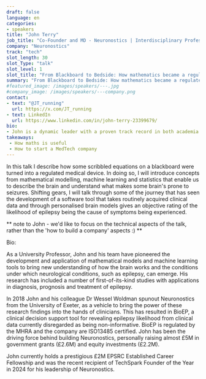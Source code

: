 ```yaml
---
draft: false
language: en
categories:
- speakers
title: "John Terry"
job_title: "Co-Founder and MD - Neuronostics | Interdisciplinary Professorial Fellow - University of Birmingham"
company: "Neuronostics"
track: "tech"
slot_length: 30
slot_Type: "talk"
slot_level: 1
slot_title: "From Blackboard to Bedside: How mathematics became a regulated software-as-a-Medical-Device"
summary: "From Blackboard to Bedside: How mathematics became a regulated software-as-a-Medical-Device"
#featured_image: /images/speakers/---.jpg
#company_image: /images/speakers/---company.png
contact:
- text: "@JT_running"
  url: https://x.com/JT_running
- text: LinkedIn
  url: https://www.linkedin.com/in/john-terry-23399679/
bio:
- John is a dynamic leader with a proven track record in both academia and industry driving innovation and excellence at the intersection between science, technology and medicine. As Co-Founder and Managing Director of Neuronostics and as a Centre Director at the University of Birmingham, John brings a unique blend of academic rigour and entrepreneurial expertise.
takeaways:
 - How maths is useful 
 - How to start a MedTech company
---
```


In this talk I describe how some scribbled equations on a blackboard were turned into a regulated medical device. In doing so, I will introduce concepts from mathematical modelling, machine learning and statistics that enable us to describe the brain and understand what makes some brain's prone to seizures. Shifting gears, I will talk through some of the journey that has seen the development of a software tool that takes routinely acquired clinical data and through personalised brain models gives an objective rating of the likelihood of epilepsy being the cause of symptoms being experienced.

** note to John - we'd like to focus on the technical aspects of the talk, rather than the 'how to build a company' aspects :) **

Bio:

As a University Professor, John and his team have pioneered the development and application of mathematical models and machine learning tools to bring new understanding of how the brain works and the conditions under which neurological conditions, such as epilepsy, can emerge. His research has included a number of first-of-its-kind studies with applications in diagnosis, prognosis and treatment of epilepsy.

In 2018 John and his colleague Dr Wessel Woldman spunout Neuronostics from the University of Exeter, as a vehicle to bring the power of these research findings into the hands of clinicians. This has resulted in BioEP, a clinical decision support tool for revealing epilepsy likelihood from clinical data currently disregarded as being non-informative. BioEP is regulated by the MHRA and the company are ISO13485 certified. John has been the driving force behind building Neuronostics, personally raising almost £5M in government grants (£2.6M) and equity investments (£2.2M).

John currently holds a prestigious £2M EPSRC Established Career Fellowship and was the recent recipient of TechSpark Founder of the Year in 2024 for his leadership of Neuronostics.